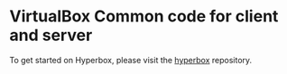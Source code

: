 # VirtualBox Common code for client and server

To get started on Hyperbox, please visit the [hyperbox](https://github.com/hyperbox/hyperbox "HBox @ GitHub") repository.
